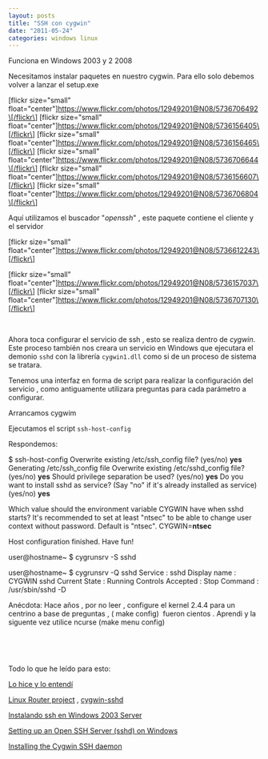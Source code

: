 ```yaml
---
layout: posts
title: "SSH con cygwin"
date: "2011-05-24"
categories: windows linux
---
```


Funciona en Windows 2003 y 2 2008

Necesitamos instalar paquetes en nuestro cygwin. Para ello solo debemos volver a lanzar el setup.exe

\[flickr size="small" float="center"\]https://www.flickr.com/photos/12949201@N08/5736706492\[/flickr\] \[flickr size="small" float="center"\]https://www.flickr.com/photos/12949201@N08/5736156405\[/flickr\] \[flickr size="small" float="center"\]https://www.flickr.com/photos/12949201@N08/5736156465\[/flickr\] \[flickr size="small" float="center"\]https://www.flickr.com/photos/12949201@N08/5736706644\[/flickr\] \[flickr size="small" float="center"\]https://www.flickr.com/photos/12949201@N08/5736156607\[/flickr\] \[flickr size="small" float="center"\]https://www.flickr.com/photos/12949201@N08/5736706804\[/flickr\]

Aquí utilizamos el buscador "_openssh_" , este paquete contiene el cliente y el servidor

\[flickr size="small" float="center"\]https://www.flickr.com/photos/12949201@N08/5736612243\[/flickr\]

\[flickr size="small" float="center"\]https://www.flickr.com/photos/12949201@N08/5736157037\[/flickr\] \[flickr size="small" float="center"\]https://www.flickr.com/photos/12949201@N08/5736707130\[/flickr\]

 

Ahora toca configurar el servicio de ssh , esto se realiza dentro de _cygwin_. Este proceso también nos creara un servicio en Windows que ejecutara el demonio `sshd` con la librería `cygwin1.dll` como si de un proceso de sistema se tratara.

Tenemos una interfaz en forma de script para realizar la configuración del servicio , como antiguamente utilizara preguntas para cada parámetro a configurar.

Arrancamos cygwim

Ejecutamos el script `ssh-host-config`

Respondemos:

$ ssh-host-config
Overwrite existing /etc/ssh\_config file? (yes/no) **yes**
Generating /etc/ssh\_config file
Overwrite existing /etc/sshd\_config file? (yes/no) **yes**
Should privilege separation be used? (yes/no) **yes**
Do you want to install sshd as service?
(Say "no" if it's already installed as service) (yes/no) **yes**

Which value should the environment variable CYGWIN have when
sshd starts? It's recommended to set at least "ntsec" to be
able to change user context without password.
Default is "ntsec".  CYGWIN=**ntsec**

Host configuration finished. Have fun!

user@hostname~
$ cygrunsrv -S sshd

user@hostname~
$ cygrunsrv -Q sshd
Service             : sshd
Display name        : CYGWIN sshd
Current State       : Running
Controls Accepted   : Stop
Command             : /usr/sbin/sshd -D

Anécdota: Hace años , por no leer , configure el kernel 2.4.4 para un centrino a base de preguntas , ( make config)  fueron cientos . Aprendi y la siguente vez utilice ncurse (make menu config)

 

 

Todo lo que he leído para esto:

[Lo hice y lo entendí](https://www.vicente-navarro.com/blog/2007/07/20/servicios-en-cygwin-syslogd-sshd-telnetd-ftpd-nfsd-etc/#sshd "Servicios en Cygwin (syslogd, sshd, telnetd, ftpd, nfsd, etc.)")

[Linux Router project](https://pigtail.net/LRP/) , [cygwin-sshd](https://pigtail.net/LRP/printsrv/cygwin-sshd.html)

[Instalando ssh en Windows 2003 Server](https://sartigas.blogspot.com/2009/06/instalando-ssh-en-windows-2003-server.html "Instalando ssh en Windows 2003 Server")[](https://www.scottmurphy.info/open-ssh-server-sshd-cygwin-windows "Setting up an Open ssh Server sshd cygwin Windows")

[Setting up an Open SSH Server (sshd) on Windows](https://www.scottmurphy.info/open-ssh-server-sshd-cygwin-windows "Setting up an Open ssh Server sshd cygwin Windows")

[Installing the Cygwin SSH daemon](https://ist.uwaterloo.ca/~kscully/CygwinSSHD_W2K3.html "Installing the Cygwin SSH daemon")
